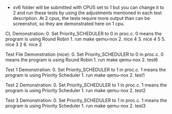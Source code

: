 * xv6 folder will be submitted with CPUS set to 1 but you can change it to 2 and run these tests by using the adjustments mentioned in each test description. At 2 cpus, the tests require more output than can be screenshot, so they are demonstrated here on 1 cpu.

CL Demonstration: 
    0. Set Priority_SCHEDULER to 0 in proc.c. 0 means the program is using Round Robin
    1. run make qemu-nox
    2. nice 4
    3. nice 4 5
    5. nice 3 2
    6. nice 2

Test File Demonstration (nice):
    0. Set Priority_SCHEDULER to 0 in proc.c. 0 means the program is using Round Robin
    1. run make qemu-nox
    2. test6

Test 1 Demonstration: 
    0. Set Priority_SCHEDULER to 1 in proc.c. 1 means the program is using Priority Scheduler
    1. run make qemu-nox
    2. test1

Test 2 Demonstration: 
    0. Set Priority_SCHEDULER to 1 in proc.c. 1 means the program is using Priority Scheduler
    1. run make qemu-nox
    2. test2

Test 3 Demonstration: 
    0. Set Priority_SCHEDULER to 1 in proc.c. 1 means the program is using Priority Scheduler
    1. run make qemu-nox
    2. test3

